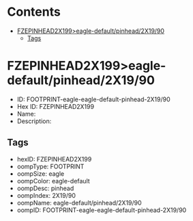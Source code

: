



Contents
========

* [FZEPINHEAD2X199>eagle-default/pinhead/2X19/90](#fzepinhead2x199eagle-defaultpinhead2x1990)
	* [Tags](#tags)

# FZEPINHEAD2X199>eagle-default/pinhead/2X19/90

- ID: FOOTPRINT-eagle-eagle-default-pinhead-2X19/90
- Hex ID: FZEPINHEAD2X199
- Name: 
- Description: 

## Tags

- hexID: FZEPINHEAD2X199
- oompType: FOOTPRINT
- oompSize: eagle
- oompColor: eagle-default
- oompDesc: pinhead
- oompIndex: 2X19/90
- oompName: eagle-default/pinhead/2X19/90
- oompID: FOOTPRINT-eagle-eagle-default-pinhead-2X19/90
